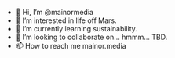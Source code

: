 - 👋 Hi, I’m @mainormedia
- 👀 I’m interested in life off Mars.
- 🌱 I’m currently learning sustainability.
- 💞️ I’m looking to collaborate on... hmmm... TBD.
- 📫 How to reach me mainor.media

<!---
mainormedia/mainormedia is a ✨ special ✨ repository because its `README.md` (this file) appears on your GitHub profile.
You can click the Preview link to take a look at your changes.
--->
